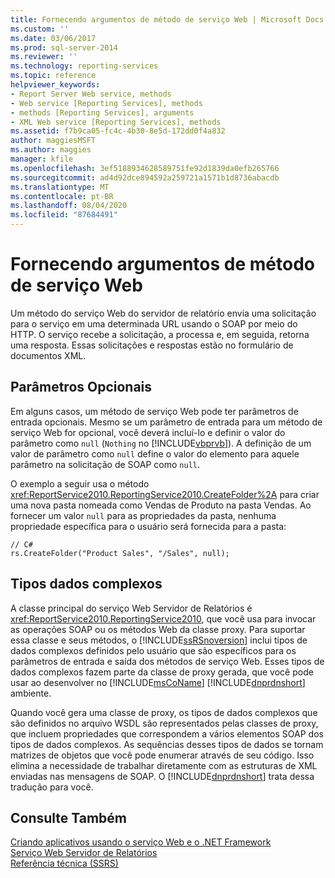 ```yaml
---
title: Fornecendo argumentos de método de serviço Web | Microsoft Docs
ms.custom: ''
ms.date: 03/06/2017
ms.prod: sql-server-2014
ms.reviewer: ''
ms.technology: reporting-services
ms.topic: reference
helpviewer_keywords:
- Report Server Web service, methods
- Web service [Reporting Services], methods
- methods [Reporting Services], arguments
- XML Web service [Reporting Services], methods
ms.assetid: f7b9ca05-fc4c-4b30-8e5d-172dd0f4a832
author: maggiesMSFT
ms.author: maggies
manager: kfile
ms.openlocfilehash: 3ef5188934628589751fe92d1839da0efb265766
ms.sourcegitcommit: ad4d92dce894592a259721a1571b1d8736abacdb
ms.translationtype: MT
ms.contentlocale: pt-BR
ms.lasthandoff: 08/04/2020
ms.locfileid: "87684491"
---
```

# <a name="supplying-web-service-method-arguments"></a>Fornecendo argumentos de método de serviço Web
  Um método do serviço Web do servidor de relatório envia uma solicitação para o serviço em uma determinada URL usando o SOAP por meio do HTTP. O serviço recebe a solicitação, a processa e, em seguida, retorna uma resposta. Essas solicitações e respostas estão no formulário de documentos XML.  
  
## <a name="optional-parameters"></a>Parâmetros Opcionais  
 Em alguns casos, um método de serviço Web pode ter parâmetros de entrada opcionais. Mesmo se um parâmetro de entrada para um método de serviço Web for opcional, você deverá incluí-lo e definir o valor do parâmetro como `null` (`Nothing` no [!INCLUDE[vbprvb](../../../includes/vbprvb-md.md)]). A definição de um valor de parâmetro como `null` define o valor do elemento para aquele parâmetro na solicitação de SOAP como `null`.  
  
 O exemplo a seguir usa o método <xref:ReportService2010.ReportingService2010.CreateFolder%2A> para criar uma nova pasta nomeada como Vendas de Produto na pasta Vendas. Ao fornecer um valor `null` para as propriedades da pasta, nenhuma propriedade específica para o usuário será fornecida para a pasta:  
  
```  
// C#  
rs.CreateFolder("Product Sales", "/Sales", null);  
```  
  
## <a name="complex-data-types"></a>Tipos dados complexos  
 A classe principal do serviço Web Servidor de Relatórios é <xref:ReportService2010.ReportingService2010>, que você usa para invocar as operações SOAP ou os métodos Web da classe proxy. Para suportar essa classe e seus métodos, o [!INCLUDE[ssRSnoversion](../../../includes/ssrsnoversion-md.md)] inclui tipos de dados complexos definidos pelo usuário que são específicos para os parâmetros de entrada e saída dos métodos de serviço Web. Esses tipos de dados complexos fazem parte da classe de proxy gerada, que você pode usar ao desenvolver no [!INCLUDE[msCoName](../../../includes/msconame-md.md)] [!INCLUDE[dnprdnshort](../../../includes/dnprdnshort-md.md)] ambiente.  
  
 Quando você gera uma classe de proxy, os tipos de dados complexos que são definidos no arquivo WSDL são representados pelas classes de proxy, que incluem propriedades que correspondem a vários elementos SOAP dos tipos de dados complexos. As sequências desses tipos de dados se tornam matrizes de objetos que você pode enumerar através de seu código. Isso elimina a necessidade de trabalhar diretamente com as estruturas de XML enviadas nas mensagens de SOAP. O [!INCLUDE[dnprdnshort](../../../includes/dnprdnshort-md.md)] trata dessa tradução para você.  
  
## <a name="see-also"></a>Consulte Também  
 [Criando aplicativos usando o serviço Web e o .NET Framework](building-applications-using-the-web-service-and-the-net-framework.md)   
 [Serviço Web Servidor de Relatórios](../report-server-web-service.md)   
 [Referência técnica &#40;SSRS&#41;](../../technical-reference-ssrs.md)  
  
  
